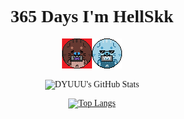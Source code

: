 
<div align="center" style="
font-family:DungGeunMo;
">
  
  # 365 Days I'm HellSkk


  <p align="center"><img src="https://github.com/DYUUU/DYUUU/blob/main/HellSkk.png"><img src="https://github.com/DYUUU/DYUUU/blob/main/HeaVen.PNG"></p>

  
  <div 
  style="
  width:60%; 
  ">
  
  ![DYUUU's GitHub Stats](https://github-readme-stats.vercel.app/api?username=DYUUU&theme=github_dark&hide_border=true&border_radius=20&bg_color=000000&show_icons=true)  
  
  </div>

  <div
  style="
  width:60%; 
  ">

[![Top Langs](https://github-readme-stats.vercel.app/api/top-langs/?username=DYUUU&theme=github_dark&hide_border=true&border_radius=20&bg_color=000000&layout=compact)](https://github.com/anuraghazra/github-readme-stats)

  </div>
    
  
</div>
  
